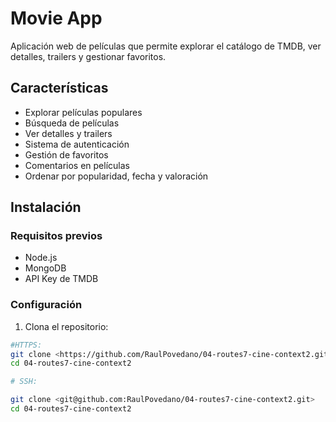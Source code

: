 # Movie App

Aplicación web de películas que permite explorar el catálogo de TMDB, ver detalles, trailers y gestionar favoritos.

## Características

- Explorar películas populares
- Búsqueda de películas
- Ver detalles y trailers
- Sistema de autenticación
- Gestión de favoritos
- Comentarios en películas
- Ordenar por popularidad, fecha y valoración

## Instalación

### Requisitos previos

- Node.js
- MongoDB
- API Key de TMDB

### Configuración

1. Clona el repositorio:


```bash
#HTTPS:
git clone <https://github.com/RaulPovedano/04-routes7-cine-context2.git>
cd 04-routes7-cine-context2

# SSH:

git clone <git@github.com:RaulPovedano/04-routes7-cine-context2.git>
cd 04-routes7-cine-context2